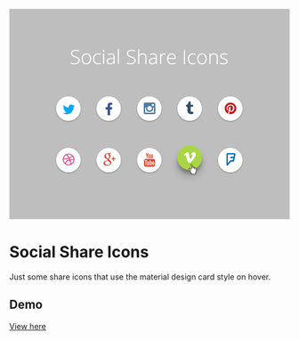 ![Demo Image](/img/demo.jpg)

# Social Share Icons

Just some share icons that use the material design card style on hover.

## Demo
[View here](https://rawgit.com/anguyen88/social-icons/master/index.html)
